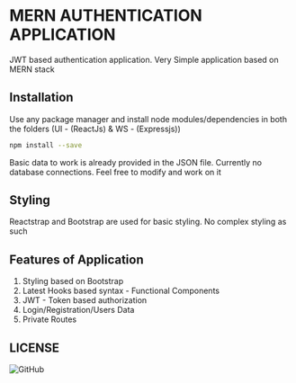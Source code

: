 # MERN AUTHENTICATION APPLICATION

JWT based authentication application. Very Simple application based on MERN stack

## Installation

Use any package manager and install node modules/dependencies in both the folders (UI - (ReactJs) & WS - (Expressjs))

```bash
npm install --save
```

Basic data to work is already provided in the JSON file. Currently no database connections. Feel free to modify and work on it

## Styling

Reactstrap and Bootstrap are used for basic styling. No complex styling as such

## Features of Application

1. Styling based on Bootstrap
2. Latest Hooks based syntax - Functional Components
3. JWT - Token based authorization
4. Login/Registration/Users Data
5. Private Routes

## LICENSE

![GitHub](https://img.shields.io/github/license/kunalt96/MERN_AUTHENTICATION?color=mit)
